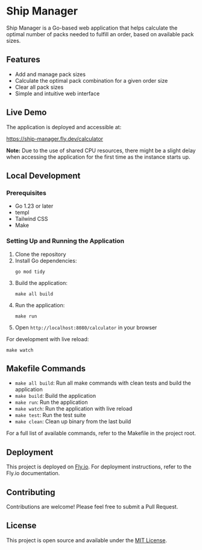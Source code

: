 # Ship Manager

Ship Manager is a Go-based web application that helps calculate the optimal number of packs needed to fulfill an order, based on available pack sizes.

## Features

- Add and manage pack sizes
- Calculate the optimal pack combination for a given order size
- Clear all pack sizes
- Simple and intuitive web interface

## Live Demo

The application is deployed and accessible at:

https://ship-manager.fly.dev/calculator

**Note:** Due to the use of shared CPU resources, there might be a slight delay when accessing the application for the first time as the instance starts up.

## Local Development

### Prerequisites

- Go 1.23 or later
- templ
- Tailwind CSS
- Make

### Setting Up and Running the Application

1. Clone the repository
2. Install Go dependencies:
   ```
   go mod tidy
   ```
3. Build the application:
   ```
   make all build
   ```
4. Run the application:
   ```
   make run
   ```
5. Open `http://localhost:8080/calculator` in your browser

For development with live reload:
```
make watch
```

## Makefile Commands

- `make all build`: Run all make commands with clean tests and build the application
- `make build`: Build the application
- `make run`: Run the application
- `make watch`: Run the application with live reload
- `make test`: Run the test suite
- `make clean`: Clean up binary from the last build

For a full list of available commands, refer to the Makefile in the project root.

## Deployment

This project is deployed on [Fly.io](https://fly.io/). For deployment instructions, refer to the Fly.io documentation.

## Contributing

Contributions are welcome! Please feel free to submit a Pull Request.

## License

This project is open source and available under the [MIT License](LICENSE).